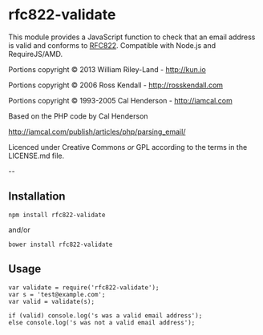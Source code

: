 rfc822-validate
===============

This module provides a JavaScript function to check that an email address is valid and conforms to [RFC822][1].  Compatible with Node.js and RequireJS/AMD.

Portions copyright © 2013 William Riley-Land - http://kun.io

Portions copyright © 2006 Ross Kendall - http://rosskendall.com

Portions copyright © 1993-2005 Cal Henderson - http://iamcal.com

Based on the PHP code by Cal Henderson

http://iamcal.com/publish/articles/php/parsing_email/

Licenced under Creative Commons _or_ GPL according to the terms in the LICENSE.md file.  

--

Installation
------------

    npm install rfc822-validate
    
and/or

    bower install rfc822-validate
    
Usage
-----

    var validate = require('rfc822-validate');
    var s = 'test@example.com';
    var valid = validate(s);
    
    if (valid) console.log('s was a valid email address');
    else console.log('s was not a valid email address');


[1]: http://www.ietf.org/rfc/rfc0822.txt "RFC822"
